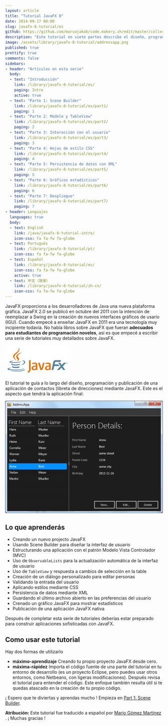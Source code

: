 ```yaml
---
layout: article
title: "Tutorial JavaFX 8"
date: 2014-09-17 00:00
slug: javafx-8-tutorial/es
github: https://github.com/marcojakob/code.makery.ch/edit/master/collections/library/javafx-8-tutorial-es.md
description: "Este tutorial en siete partes describe el diseño, programación y publicación de una aplicación de contactos con JavaFX."
image: /assets/library/javafx-8-tutorial/addressapp.png
published: true
prettify: true
comments: false
sidebars:
- header: "Artículos en esta serie"
  body:
  - text: "Introducción"
    link: /library/javafx-8-tutorial/es/
    paging: Intro
    active: true
  - text: "Parte 1: Scene Builder"
    link: /library/javafx-8-tutorial/es/part1/
    paging: 1
  - text: "Parte 2: Modelo y TableView"
    link: /library/javafx-8-tutorial/es/part2/
    paging: 2
  - text: "Parte 3: Interacción con el usuario"
    link: /library/javafx-8-tutorial/es/part3/
    paging: 3
  - text: "Parte 4: Hojas de estilo CSS"
    link: /library/javafx-8-tutorial/es/part4/
    paging: 4
  - text: "Parte 5: Persistencia de datos con XML"
    link: /library/javafx-8-tutorial/es/part5/
    paging: 5
  - text: "Parte 6: Gráficos estadísticos"
    link: /library/javafx-8-tutorial/es/part6/
    paging: 6
  - text: "Parte 7: Despliegue"
    link: /library/javafx-8-tutorial/es/part7/
    paging: 7
- header: Lenguajes
  languages: true
  body:
  - text: English
    link: /java/javafx-8-tutorial-intro/
    icon-css: fa fa-fw fa-globe
  - text: Português
    link: /library/javafx-8-tutorial/pt/
    icon-css: fa fa-fw fa-globe
  - text: Español
    link: /library/javafx-8-tutorial/es/
    icon-css: fa fa-fw fa-globe
    active: true
  - text: 中文（简体）
    link: /library/javafx-8-tutorial/zh-cn/
    icon-css: fa fa-fw fa-globe
---
```


JavaFX proporciona a los desarrolladores de Java una nueva plataforma gráfica.  JavaFX 2.0 se publicó en octubre del 2011 con la intención de reemplazar a Swing en la creación de nuevos interfaces gráficos de usario (IGU). Cuando empecé a enseñar JavaFX en 2011 era una tecnología muy incipiente todavía. No había libros sobre JavaFX que fueran **adecuados para estudiantes de programación noveles**, así es que empecé a escribir una serie de tutoriales muy detallados sobre JavaFX.

![JavaFX Logo](/assets/java/javafx-2-tutorial-intro/javafx-logo.png)

El tutorial te guía a lo largo del diseño, programación y publicación de una aplicación de contactos (libreta de direcciones) mediante JavaFX. Este es el aspecto que tendrá la aplicación final:

![Screenshot AddressApp Part 1](/assets/java/javafx-2-tutorial-intro/addressapp01.png)


## Lo que aprenderás

* Creando un nuevo projecto JavaFX
* Usando Scene Builder para diseñar la interfaz de usuario
* Estructurando una aplicación con el patrón Modelo Vista Controlador (MVC)
* Uso de `ObservableLists` para la actualización automática de la interfaz de usuario
* Uso de `TableView` y respuesta a cambios de selección en la table
* Creación de un diálogo personalizado para editar personas
* Validando la entrada del usuario
* Aplicando estilos mediante CSS
* Persistencia de datos mediante XML
* Guardando el último archivo abierto en las preferencias del usuario
* Crenado un gráfico JavaFX para mostrar estadísticos
* Publicación de una aplicación JavaFX nativa

Después de completar esta serie de tutoriales deberías estar preparado para construir aplicaciones sofisticadas con JavaFX.


## Como usar este tutorial

Hay dos formas de utilizarlo

* **máximo-aprendizaje** Creando tu propio proyecto JavaFX desde cero.
* **máxima-rápidez** Importa el código fuente de una parte del tutorial en tu entorno de desarrollo (es un proyecto Eclipse, pero puedes usar otros entornos, como Netbeans, con ligeras modificaciones). Después revisa el tutorial para entender el código. Este enfoque también resulta útil si te quedas atascado en la creación de tu propio código.

¡ Espero que te diviertas y aprendas mucho ! Empieza en  [Part 1: Scene Builder](/library/javafx-8-tutorial/es/part1/).



<div class="alert alert-success">
  <strong>Atribución:</strong> Este tutorial fue traducido a español por <a href="http://about.me/magomar" class="alert-link">Mario Gómez Martínez <i class="fa fa-trophy"></i></a>. ¡ Muchas gracias !
</div>

